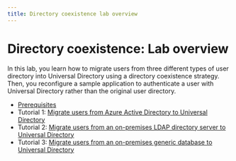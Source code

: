 ```yaml
---
title: Directory coexistence lab overview
---
```


# Directory coexistence: Lab overview

In this lab, you learn how to migrate users from three different types of user directory into Universal Directory using a directory coexistence strategy. Then, you reconfigure a sample application to authenticate a user with Universal Directory rather than the original user directory.

* [Prerequisites](/docs/reference/architecture-center/directory-coexistence/lab-prerequisites)
* Tutorial 1: [Migrate users from Azure Active Directory to Universal Directory](/docs/reference/architecture-center/directory-coexistence/lab-1-azure-ad)
* Tutorial 2: [Migrate users from an on-premises LDAP directory server to Universal Directory](/docs/reference/architecture-center/directory-coexistence/lab-2-ldap-server)
* Tutorial 3: [Migrate users from an on-premises generic database to Universal Directory](/docs/reference/architecture-center/directory-coexistence/lab-3-generic-database)
